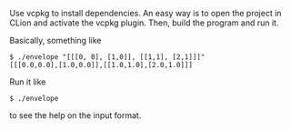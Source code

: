 
Use vcpkg to install dependencies.
An easy way is to open the project in CLion and activate the vcpkg plugin.
Then, build the program and run it.

Basically, something like
```
$ ./envelope "[[[0, 0], [1,0]], [[1,1], [2,1]]]"
[[[0.0,0.0],[1.0,0.0]],[[1.0,1.0],[2.0,1.0]]]
```

Run it like
```
$ ./envelope
```
to see the help on the input format.